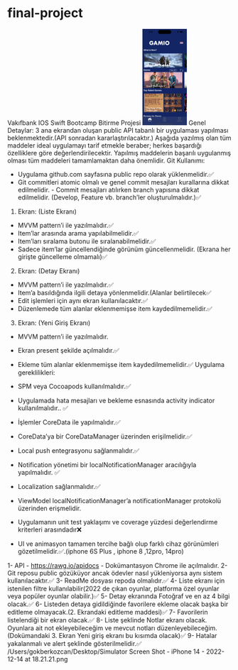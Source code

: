 # final-project

Vakıfbank IOS Swift Bootcamp Bitirme Projesi
<img src="images/1.png" width="100">
Genel Detaylar:
3 ana ekrandan oluşan public API tabanlı bir uygulaması yapılması beklenmektedir.(API
sonradan kararlaştırılacaktır.)
Aşağıda yazılmış olan tüm maddeler ideal uygulamayı tarif etmekle beraber; herkes
başardığı özelliklere göre değerlendirilecektir.
Yapılmış maddelerin başarılı uygulanmış olması tüm maddeleri tamamlamaktan daha
önemlidir.
Git Kullanımı:
- Uygulama github.com sayfasına public repo olarak yüklenmelidir.✅
- Git commitleri atomic olmalı ve genel commit mesajları kurallarına dikkat
edilmelidir. - Commit mesajları atılırken branch yapısına dikkat edilmelidir.
(Develop, Feature vb. branch’ler oluşturulmalıdır.)✅
1. Ekran: (Liste Ekranı)
- MVVM pattern’i ile yazılmalıdır.✅
- Item’lar arasında arama yapılabilmelidir.✅
- Item’ları sıralama butonu ile sıralanabilmelidir.✅
- Sadece item’lar güncellendiğinde görünüm güncellenmelidir. (Ekrana her
girişte güncelleme olmamalı)✅
2. Ekran: (Detay Ekranı)
- MVVM pattern’i ile yazılmalıdır.✅
- Item’a basıldığında ilgili detaya yönlenmelidir.(Alanlar belirtilecek✅
- Edit işlemleri için aynı ekran kullanılacaktır.✅
- Düzenlemede tüm alanlar eklenmemişse item kaydedilmemelidir.✅
3. Ekran: (Yeni Giriş Ekranı)
- MVVM pattern’i ile yazılmalıdır.
- Ekran present şekilde açılmalıdır.✅
- Ekleme tüm alanlar eklenmemişse item kaydedilmemelidir.✅
Uygulama gereklilikleri:
- SPM veya Cocoapods kullanılmalıdır.✅
- Uygulamada hata mesajları ve bekleme esnasında activity indicator
kullanılmalıdır.. ✅
- İşlemler CoreData ile yapılmalıdır.✅
- CoreData’ya bir CoreDataManager üzerinden erişilmelidir.✅


- Local push entegrasyonu sağlanmalıdır.✅
- Notification yönetimi bir localNotificationManager aracılığıyla
yapılmalıdır. ✅
- Localization sağlanmalıdır.✅
- ViewModel localNotificationManager’a notificationManager protokolü üzerinden
erişmelidir.


- Uygulamanın unit test yaklaşımı ve coverage yüzdesi değerlendirme kriterleri
arasındadır❌
- UI ve animasyon tamamen tercihe bağlı olup farklı cihaz görünümleri
gözetilmelidir.✅.(iphone 6S Plus , iphone 8 ,12pro, 14pro)

1- API - https://rawg.io/apidocs - Dokümantasyon Chrome ile açılmalıdır.
2- Git reposu public gözüküyor ancak ödevler nasıl yükleniyorsa aynı sistem kullanılacaktır.✅
3- ReadMe dosyası repoda olmalıdır.✅
4- Liste ekranı için istenilen filtre kullanılabilir(2022 de çıkan oyunlar, platforma özel
oyunlar veya popüler oyunlar olabilir.)✅
5- Detay ekranında Fotoğraf ve en az 4 bilgi olacak.✅
6- Listeden detaya gidildiğinde favorilere ekleme olacak başka bir editleme olmayacak.(2.
Ekrandaki editleme maddesi)✅
7- Favorilerin listelendiği bir ekran olacak.✅
8- Liste şeklinde Notlar ekranı olacak. Oyunlara ait not ekleyebileceğim ve mevcut notları
düzenleyebileceğim.(Dokümandaki 3. Ekran Yeni giriş ekranı bu kısımda olacak)✅
9- Hatalar yakalanmalı ve alert şeklinde gösterilmelidir.✅
/Users/gokberkozcan/Desktop/Simulator Screen Shot - iPhone 14 - 2022-12-14 at 18.21.21.png
